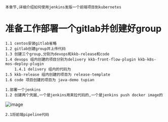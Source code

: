 ```
本章节,详细介绍如何使用jenkins发版一个前端项目到kubernetes
```
# 准备工作部署一个gitlab并创建好group
```
1.1 centos安装gitlab省略
1.2 gitlab创建group并上传代码
1.3 创建三个group,分别为devops和kkb-release和code
1.4 devops 组内创建的项目分别为delivery kkb-front-flow-plugin kkb-k8s-mos-deploy-plugin
    1.4.1 delivery 组内的代码为
1.5 kkb-release 组内创建的项目为 release-template
1.6 code 项目创建的项目为 java-demo tupian 
```

```
1.部署一个jenkins
1.2 创建两个凭据,一个是jenkins用来拉代码的,一个是jenkins push docker image的
```
![image](https://user-images.githubusercontent.com/39818267/152107601-0a2b6c9f-93bc-48ac-8dd3-0fed732bb304.png)

```
2.1将前端pipeline代码
```
